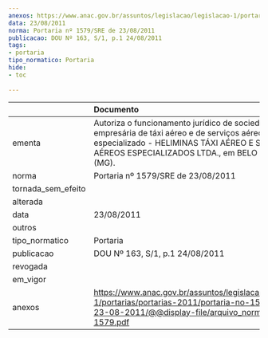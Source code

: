 ```yaml
---
anexos: https://www.anac.gov.br/assuntos/legislacao/legislacao-1/portarias/portarias-2011/portaria-no-1579-sre-de-23-08-2011/@@display-file/arquivo_norma/PA2011-1579.pdf
data: 23/08/2011
norma: Portaria nº 1579/SRE de 23/08/2011
publicacao: DOU Nº 163, S/1, p.1 24/08/2011
tags:
- portaria
tipo_normatico: Portaria
hide: 
- toc 
 
---
```


|                    | Documento                                                                                                                                                                                        |
|:-------------------|:-------------------------------------------------------------------------------------------------------------------------------------------------------------------------------------------------|
| ementa             | Autoriza o funcionamento jurídico de sociedade empresária de táxi aéreo e de serviços aéreo especializado - HELIMINAS TÁXI AÉREO E SERVIÇOS AÉREOS ESPECIALIZADOS LTDA., em BELO HORIZONTE (MG). |
| norma              | Portaria nº 1579/SRE de 23/08/2011                                                                                                                                                               |
| tornada_sem_efeito |                                                                                                                                                                                                  |
| alterada           |                                                                                                                                                                                                  |
| data               | 23/08/2011                                                                                                                                                                                       |
| outros             |                                                                                                                                                                                                  |
| tipo_normatico     | Portaria                                                                                                                                                                                         |
| publicacao         | DOU Nº 163, S/1, p.1 24/08/2011                                                                                                                                                                  |
| revogada           |                                                                                                                                                                                                  |
| em_vigor           |                                                                                                                                                                                                  |
| anexos             | https://www.anac.gov.br/assuntos/legislacao/legislacao-1/portarias/portarias-2011/portaria-no-1579-sre-de-23-08-2011/@@display-file/arquivo_norma/PA2011-1579.pdf                                |